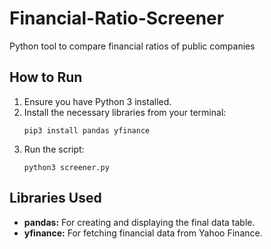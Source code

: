 # Financial-Ratio-Screener
Python tool to compare financial ratios of public companies
## How to Run

1.  Ensure you have Python 3 installed.
2.  Install the necessary libraries from your terminal:
    ```
    pip3 install pandas yfinance
    ```
3.  Run the script:
    ```
    python3 screener.py
    ```

## Libraries Used
* **pandas:** For creating and displaying the final data table.
* **yfinance:** For fetching financial data from Yahoo Finance.
